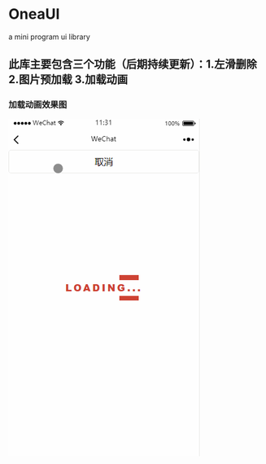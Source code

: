 # OneaUI
a mini program ui library
## 此库主要包含三个功能（后期持续更新）：1.左滑删除 2.图片预加载 3.加载动画
### 加载动画效果图
![image](https://github.com/jianghurong/OneaUI/blob/master/gif/loading.gif)
